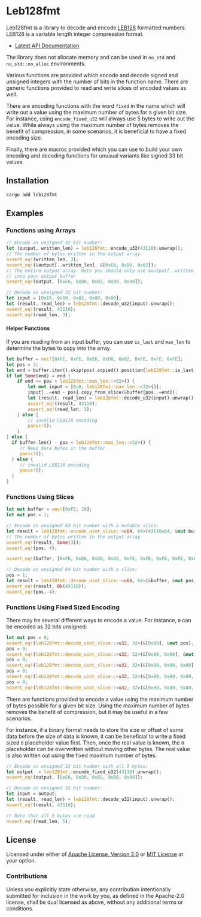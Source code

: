 # Leb128fmt

Leb128fmt is a library to decode and encode [LEB128][leb128_wiki] formatted numbers.
LEB128 is a variable length integer compression format.

* [Latest API Documentation][api_docs]

The library does not allocate memory and can be used in `no_std` and
`no_std::no_alloc` environments.

Various functions are provided which encode and decode signed and unsigned
integers with the number of bits in the function name. There are generic
functions provided to read and write slices of encoded values as well.

There are encoding functions with the word `fixed` in the name which will
write out a value using the maximum number of bytes for a given bit size.
For instance, using `encode_fixed_u32` will always use 5 bytes to
write out the value. While always using the maximum number of bytes removes
the benefit of compression, in some scenarios, it is beneficial to have a
fixed encoding size.

Finally, there are macros provided which you can use to build your own
encoding and decoding functions for unusual variants like signed 33 bit
values.

## Installation

```sh
cargo add leb128fmt
```

## Examples

### Functions using Arrays

```rust
// Encode an unsigned 32 bit number:
let (output, written_len) = leb128fmt::encode_u32(43110).unwrap();
// The number of bytes written in the output array
assert_eq!(written_len, 3);
assert_eq!(&output[..written_len], &[0xE6, 0xD0, 0x02]);
// The entire output array. Note you should only use &output[..written_len] to copy
// into your output buffer
assert_eq!(output, [0xE6, 0xD0, 0x02, 0x00, 0x00]);

// Decode an unsigned 32 bit number:
let input = [0xE6, 0xD0, 0x02, 0x00, 0x00];
let (result, read_len) = leb128fmt::decode_u32(input).unwrap();
assert_eq!(result, 43110);
assert_eq!(read_len, 3);
```

#### Helper Functions

If you are reading from an input buffer, you can use `is_last` and
`max_len` to determine the bytes to copy into the array.

```rust
let buffer = vec![0xFE, 0xFE, 0xE6, 0xD0, 0x02, 0xFE, 0xFE, 0xFE];
let pos = 2;
let end = buffer.iter().skip(pos).copied().position(leb128fmt::is_last).map(|p| pos + p);
if let Some(end) = end {
    if end <= pos + leb128fmt::max_len::<32>() {
        let mut input = [0u8; leb128fmt::max_len::<32>()];
        input[..=end - pos].copy_from_slice(&buffer[pos..=end]);
        let (result, read_len) = leb128fmt::decode_u32(input).unwrap();
        assert_eq!(result, 43110);
        assert_eq!(read_len, 3);
    } else {
        // invalid LEB128 encoding
        panic!();
    }
} else {
  if buffer.len() - pos < leb128fmt::max_len::<32>() {
     // Need more bytes in the buffer
     panic!();
  } else {
     // invalid LEB128 encoding
     panic!();
  }
}

```

### Functions Using Slices

```rust
let mut buffer = vec![0xFE; 10];
let mut pos = 1;

// Encode an unsigned 64 bit number with a mutable slice:
let result = leb128fmt::encode_uint_slice::<u64, 64>(43110u64, &mut buffer, &mut pos);
// The number of bytes written in the output array
assert_eq!(result, Some(3));
assert_eq!(pos, 4);

assert_eq!(buffer, [0xFE, 0xE6, 0xD0, 0x02, 0xFE, 0xFE, 0xFE, 0xFE, 0xFE, 0xFE]);

// Decode an unsigned 64 bit number with a slice:
pos = 1;
let result = leb128fmt::decode_uint_slice::<u64, 64>(&buffer, &mut pos);
assert_eq!(result, Ok(43110));
assert_eq!(pos, 4);
```

### Functions Using Fixed Sized Encoding

There may be several different ways to encode a value. For instance, `0` can
be encoded as 32 bits unsigned:

```rust
let mut pos = 0;
assert_eq!(leb128fmt::decode_uint_slice::<u32, 32>(&[0x00], &mut pos), Ok(0));
pos = 0;
assert_eq!(leb128fmt::decode_uint_slice::<u32, 32>(&[0x80, 0x00], &mut pos), Ok(0));
pos = 0;
assert_eq!(leb128fmt::decode_uint_slice::<u32, 32>(&[0x80, 0x80, 0x00], &mut pos), Ok(0));
pos = 0;
assert_eq!(leb128fmt::decode_uint_slice::<u32, 32>(&[0x80, 0x80, 0x80, 0x00], &mut pos), Ok(0));
pos = 0;
assert_eq!(leb128fmt::decode_uint_slice::<u32, 32>(&[0x80, 0x80, 0x80, 0x80, 0x00], &mut pos), Ok(0));
```

There are functions provided to encode a value using the maximum number of
bytes possible for a given bit size. Using the maximum number of bytes
removes the benefit of compression, but it may be useful in a few scenarios.

For instance, if a binary format needs to store the size or offset of some
data before the size of data is known, it can be beneficial to write a fixed
sized `0` placeholder value first. Then, once the real value is known, the
`0` placeholder can be overwritten without moving other bytes. The real
value is also written out using the fixed maximum number of bytes.

```rust
// Encode an unsigned 32 bit number with all 5 bytes:
let output  = leb128fmt::encode_fixed_u32(43110).unwrap();
assert_eq!(output, [0xE6, 0xD0, 0x82, 0x80, 0x00]);

// Decode an unsigned 32 bit number:
let input = output;
let (result, read_len) = leb128fmt::decode_u32(input).unwrap();
assert_eq!(result, 43110);

// Note that all 5 bytes are read
assert_eq!(read_len, 5);
```

## License

Licensed under either of [Apache License, Version 2.0][LICENSE_APACHE] or [MIT
License][LICENSE_MIT] at your option.

### Contributions

Unless you explicitly state otherwise, any contribution intentionally submitted
for inclusion in the work by you, as defined in the Apache-2.0 license, shall be
dual licensed as above, without any additional terms or conditions.

[LICENSE_APACHE]: LICENSE-APACHE
[LICENSE_MIT]: LICENSE-MIT
[leb128_wiki]: https://en.wikipedia.org/wiki/LEB128
[api_docs]: https://docs.rs/leb128fmt/